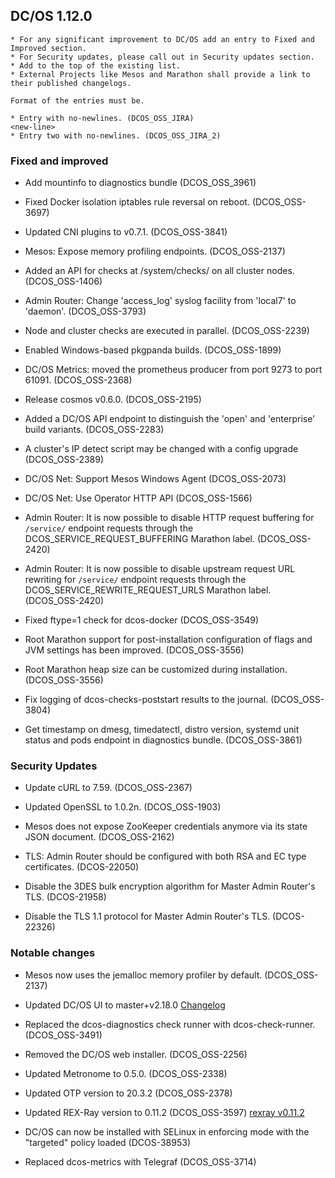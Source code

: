 ## DC/OS 1.12.0

```
* For any significant improvement to DC/OS add an entry to Fixed and Improved section.
* For Security updates, please call out in Security updates section.
* Add to the top of the existing list.
* External Projects like Mesos and Marathon shall provide a link to their published changelogs.

Format of the entries must be.

* Entry with no-newlines. (DCOS_OSS_JIRA)
<new-line>
* Entry two with no-newlines. (DCOS_OSS_JIRA_2)
```


### Fixed and improved
* Add mountinfo to diagnostics bundle (DCOS_OSS_3961)

* Fixed Docker isolation iptables rule reversal on reboot. (DCOS_OSS-3697)

* Updated CNI plugins to v0.7.1. (DCOS_OSS-3841)

* Mesos: Expose memory profiling endpoints. (DCOS_OSS-2137)

* Added an API for checks at /system/checks/ on all cluster nodes. (DCOS_OSS-1406)

* Admin Router: Change 'access_log' syslog facility from 'local7' to 'daemon'. (DCOS_OSS-3793)

* Node and cluster checks are executed in parallel. (DCOS_OSS-2239)

* Enabled Windows-based pkgpanda builds. (DCOS_OSS-1899)

* DC/OS Metrics: moved the prometheus producer from port 9273 to port 61091. (DCOS_OSS-2368)

* Release cosmos v0.6.0. (DCOS_OSS-2195)

* Added a DC/OS API endpoint to distinguish the 'open' and 'enterprise' build variants. (DCOS_OSS-2283)

* A cluster's IP detect script may be changed with a config upgrade (DCOS_OSS-2389)

* DC/OS Net: Support Mesos Windows Agent (DCOS_OSS-2073)

* DC/OS Net: Use Operator HTTP API (DCOS_OSS-1566)

* Admin Router: It is now possible to disable HTTP request buffering for `/service/` endpoint requests through the DCOS_SERVICE_REQUEST_BUFFERING Marathon label. (DCOS_OSS-2420)

* Admin Router: It is now possible to disable upstream request URL rewriting for `/service/` endpoint requests through the DCOS_SERVICE_REWRITE_REQUEST_URLS Marathon label. (DCOS_OSS-2420)

* Fixed ftype=1 check for dcos-docker (DCOS_OSS-3549)

* Root Marathon support for post-installation configuration of flags and JVM settings has been improved. (DCOS_OSS-3556)

* Root Marathon heap size can be customized during installation. (DCOS_OSS-3556)

* Fix logging of dcos-checks-poststart results to the journal. (DCOS_OSS-3804)

* Get timestamp on dmesg, timedatectl, distro version, systemd unit status and pods endpoint in diagnostics bundle. (DCOS_OSS-3861)


### Security Updates

* Update cURL to 7.59. (DCOS_OSS-2367)

* Updated OpenSSL to 1.0.2n. (DCOS_OSS-1903)

* Mesos does not expose ZooKeeper credentials anymore via its state JSON document. (DCOS_OSS-2162)

* TLS: Admin Router should be configured with both RSA and EC type certificates. (DCOS-22050)

* Disable the 3DES bulk encryption algorithm for Master Admin Router's TLS. (DCOS-21958)

* Disable the TLS 1.1 protocol for Master Admin Router's TLS. (DCOS-22326)


### Notable changes

* Mesos now uses the jemalloc memory profiler by default. (DCOS_OSS-2137)

* Updated DC/OS UI to master+v2.18.0 [Changelog](https://github.com/dcos/dcos-ui/releases/tag/master+v2.18.0)

* Replaced the dcos-diagnostics check runner with dcos-check-runner. (DCOS_OSS-3491)

* Removed the DC/OS web installer. (DCOS_OSS-2256)

* Updated Metronome to 0.5.0. (DCOS_OSS-2338)

* Updated OTP version to 20.3.2 (DCOS_OSS-2378)

* Updated REX-Ray version to 0.11.2 (DCOS_OSS-3597) [rexray v0.11.2](https://github.com/rexray/rexray/releases/tag/v0.11.2)

* DC/OS can now be installed with SELinux in enforcing mode with the "targeted" policy loaded (DCOS-38953)

* Replaced dcos-metrics with Telegraf (DCOS_OSS-3714)
